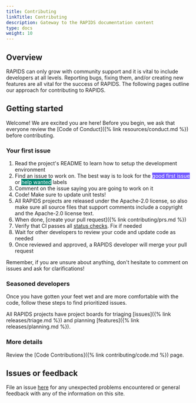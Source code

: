 ```yaml
---
title: Contributing
linkTitle: Contributing 
description: Gateway to the RAPIDS documentation content
type: docs
weight: 10
---
```


## Overview

RAPIDS can only grow with community support and it is vital to include developers at all levels. Reporting bugs, fixing them, and/or creating new features are all vital for the success of RAPIDS. The following pages outline our approach for contributing to RAPIDS.


## Getting started

Welcome! We are excited you are here! Before you begin, we ask that everyone review the [Code of Conduct]({% link resources/conduct.md %}) before contributing.

### Your first issue

1. Read the project's README to learn how to setup the development environment
2. Find an issue to work on. The best way is to look for the <span class="label" style="background: #7057ff; color: #ffffff; text-transform: none">good first issue</span> or <span class="label" style="background: #008672; color: #ffffff; text-transform: none">help wanted</span> labels
3. Comment on the issue saying you are going to work on it
4. Code! Make sure to update unit tests!
5. All RAPIDS projects are released under the Apache-2.0 license, so also make sure all source files that support comments include a copyright and the Apache-2.0 license text.
6. When done, [create your pull request]({% link contributing/prs.md %})
7. Verify that CI passes all [status checks](https://help.github.com/articles/about-status-checks/). Fix if needed
8. Wait for other developers to review your code and update code as needed
9. Once reviewed and approved, a RAPIDS developer will merge your pull request

Remember, if you are unsure about anything, don't hesitate to comment on issues and ask for clarifications!

### Seasoned developers

Once you have gotten your feet wet and are more comfortable with the code, follow these steps to find prioritized issues.

All RAPIDS projects have project boards for triaging [issues]({% link releases/triage.md %}) and planning [features]({% link releases/planning.md %}).

### More details

Review the [Code Contributions]({% link contributing/code.md %}) page.

## Issues or feedback

File an issue [here](https://github.com/rapidsai/docs/issues/new) for any unexpected problems encountered or general feedback with any of the information on this site.